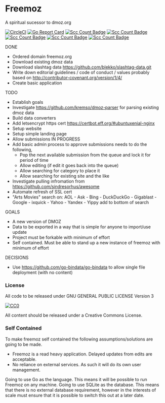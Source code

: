 # Freemoz
A spiritual sucessor to dmoz.org

[![CircleCI](https://circleci.com/gh/boyter/freemoz.svg?style=svg)](https://circleci.com/gh/boyter/freemoz)
[![Go Report Card](https://goreportcard.com/badge/github.com/boyter/freemoz)](https://goreportcard.com/report/github.com/boyter/freemoz)
[![Scc Count Badge](https://sloc.xyz/github/boyter/freemoz/?category=code)](https://github.com/boyter/freemoz/)
[![Scc Count Badge](https://sloc.xyz/github/boyter/freemoz/?category=blanks)](https://github.com/boyter/freemoz/)
[![Scc Count Badge](https://sloc.xyz/github/boyter/freemoz/?category=lines)](https://github.com/boyter/freemoz/)
[![Scc Count Badge](https://sloc.xyz/github/boyter/freemoz/?category=comments)](https://github.com/boyter/freemoz/)
[![Scc Count Badge](https://sloc.xyz/github/boyter/freemoz/?category=cocomo)](https://github.com/boyter/freemoz/)



DONE
- Ordered domain freemoz.org
- Download existing dmoz data
- Download slashtag data https://github.com/blekko/slashtag-data.git
- Write down editorial guidelines / code of conduct / values probably based on http://contributor-covenant.org/version/1/4/
- Create basic application

TODO
- Establish goals
- Investigate https://github.com/kremso/dmoz-parser for parsing existing dmoz data
- Build data converters
- Add letsencrypt https cert https://certbot.eff.org/#ubuntuxenial-nginx
- Setup website
- Setup simple landing page
- Allow submissions IN PROGRESS
- Add basic admin process to approve submissions needs to do the following,
  - Pop the next available submission from the queue and lock it for period of time
  - Allow editing (if edit it goes back into the queue)
  - Allow searching for category to place it
  - Allow searching for existing site and the like
- Investigate pulling infromation from https://github.com/sindresorhus/awesome
- Automate refresh of SSL cert
- "Arts Movies" search on:  AOL - Ask - Bing - DuckDuckGo - Gigablast - Google - ixquick - Yahoo - Yandex - Yippy add to bottom of search

GOALS
- A new version of DMOZ
- Data to be exported in a way that is simple for anyone to import/use update
- Project must be forkable with minimum of effort
- Self contained. Must be able to stand up a new instance of freemoz with minimum of effort

DECISIONS
- Use https://github.com/go-bindata/go-bindata to allow single file deployment (with no content)

### License

All code to be released under GNU GENERAL PUBLIC LICENSE Version 3

[![CC0](http://mirrors.creativecommons.org/presskit/buttons/88x31/svg/cc-zero.svg)](https://creativecommons.org/publicdomain/zero/1.0/)

All content should be released under a Creative Commons License.

### Self Contained

To make freemoz self contained the following assumptions/solutions are going to be made.

 - Freemoz is a read heavy application. Delayed updates from edits are acceptable.
 - No reliance on external services. As such it will do its own user management.

Going to use Go as the language. This means it will be possible to run Freemoz on any machine. Going to use SQLite as the database. This means that there is no external database requirement, however in the interests of scale must ensure that it is possible to switch this out at a later date.
